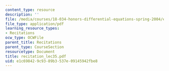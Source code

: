 ```yaml
---
content_type: resource
description: ''
file: /media/courses/18-034-honors-differential-equations-spring-2004/e1c698429c9389b3537e09145942fbe8_recitation_lec35.pdf
file_type: application/pdf
learning_resource_types:
- Recitations
ocw_type: OCWFile
parent_title: Recitations
parent_type: CourseSection
resourcetype: Document
title: recitation_lec35.pdf
uid: e1c69842-9c93-89b3-537e-09145942fbe8
---
```

